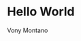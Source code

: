 <!DOCTYPE html>
<html lang="en">
<head>
<title>My First Hello World Web Page</title>
<meta charset="utf-8">
</head>
<body>
    <h1>Hello World</h1>
<p>Vony Montano</p>
</body>
</html>
